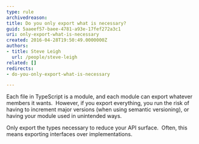 ```yaml
---
type: rule
archivedreason: 
title: Do you only export what is necessary?
guid: 5aaeef57-baee-4781-a93e-17fef272a3c1
uri: only-export-what-is-necessary
created: 2016-04-28T19:50:49.0000000Z
authors:
- title: Steve Leigh
  url: /people/steve-leigh
related: []
redirects:
- do-you-only-export-what-is-necessary

---
```


Each file in TypeScript is a module, and each module can export whatever members it wants.  However, if you export everything, you run the risk of having to increment major versions (when using semantic versioning), or having your module used in unintended ways.

<!--endintro-->

Only export the types necessary to reduce your API surface.  Often, this means exporting interfaces over implementations.
